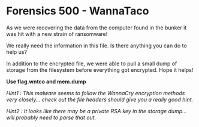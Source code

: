 # Forensics 500 - WannaTaco

As we were recovering the data from the computer found in the bunker it was hit with a new strain of ransomware!

We really need the information in this file. Is there anything you can do to help us?

In addition to the encrypted file, we were able to pull a small dump of storage from the filesystem before everything got encrypted. Hope it helps!

**Use flag.wntco and mem.dump**

*Hint1 : This malware seems to follow the WannaCry encryption methods very closely... check out the file headers should give you a really good hint.*

*Hint2 : It looks like there may be a private RSA key in the storage dump... will probably need to parse that out.*
